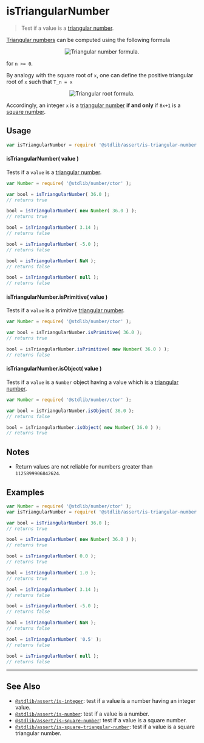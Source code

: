 <!--

@license Apache-2.0

Copyright (c) 2020 The Stdlib Authors.

Licensed under the Apache License, Version 2.0 (the "License");
you may not use this file except in compliance with the License.
You may obtain a copy of the License at

   http://www.apache.org/licenses/LICENSE-2.0

Unless required by applicable law or agreed to in writing, software
distributed under the License is distributed on an "AS IS" BASIS,
WITHOUT WARRANTIES OR CONDITIONS OF ANY KIND, either express or implied.
See the License for the specific language governing permissions and
limitations under the License.

-->

# isTriangularNumber

> Test if a value is a [triangular number][triangular-number].

<section class="intro">

[Triangular numbers][triangular-number] can be computed using the following formula

<!-- <equation class="equation" label="eq:triangular_number" align="center" raw="T_n = \frac{n(n+1)}{2}" alt="Triangular number formula."> -->

<div class="equation" align="center" data-raw-text="T_n = \frac{n(n+1)}{2}" data-equation="eq:triangular_number">
    <img src="https://cdn.jsdelivr.net/gh/stdlib-js/stdlib@0e41839343d292d7f99581a15ee8086b1e1dea68/lib/node_modules/@stdlib/assert/is-triangular-number/docs/img/equation_triangular_number.svg" alt="Triangular number formula.">
    <br>
</div>

<!-- </equation> -->

for `n >= 0`.

By analogy with the square root of `x`, one can define the positive triangular root of `x` such that `T_n = x`

<!-- <equation class="equation" label="eq:triangular_root" align="center" raw="n = \frac{\sqrt{8x+1} - 1}{2}" alt="Triangular root formula."> -->

<div class="equation" align="center" data-raw-text="n = \frac{\sqrt{8x+1} - 1}{2}" data-equation="eq:triangular_root">
    <img src="https://cdn.jsdelivr.net/gh/stdlib-js/stdlib@0e41839343d292d7f99581a15ee8086b1e1dea68/lib/node_modules/@stdlib/assert/is-triangular-number/docs/img/equation_triangular_root.svg" alt="Triangular root formula.">
    <br>
</div>

<!-- </equation> -->

Accordingly, an integer `x` is a [triangular number][triangular-number] **if and only** if `8x+1` is a [square number][@stdlib/assert/is-square-number].

</section>

<!-- /.intro -->

<section class="usage">

## Usage

```javascript
var isTriangularNumber = require( '@stdlib/assert/is-triangular-number' );
```

#### isTriangularNumber( value )

Tests if a `value` is a [triangular number][triangular-number].

<!-- eslint-disable no-new-wrappers -->

```javascript
var Number = require( '@stdlib/number/ctor' );

var bool = isTriangularNumber( 36.0 );
// returns true

bool = isTriangularNumber( new Number( 36.0 ) );
// returns true

bool = isTriangularNumber( 3.14 );
// returns false

bool = isTriangularNumber( -5.0 );
// returns false

bool = isTriangularNumber( NaN );
// returns false

bool = isTriangularNumber( null );
// returns false
```

#### isTriangularNumber.isPrimitive( value )

Tests if a `value` is a primitive [triangular number][triangular-number].

<!-- eslint-disable no-new-wrappers -->

```javascript
var Number = require( '@stdlib/number/ctor' );

var bool = isTriangularNumber.isPrimitive( 36.0 );
// returns true

bool = isTriangularNumber.isPrimitive( new Number( 36.0 ) );
// returns false
```

#### isTriangularNumber.isObject( value )

Tests if a `value` is a `Number` object having a value which is a [triangular number][triangular-number].

<!-- eslint-disable no-new-wrappers -->

```javascript
var Number = require( '@stdlib/number/ctor' );

var bool = isTriangularNumber.isObject( 36.0 );
// returns false

bool = isTriangularNumber.isObject( new Number( 36.0 ) );
// returns true
```

</section>

<!-- /.usage -->

<section class="notes">

## Notes

-   Return values are not reliable for numbers greater than `1125899906842624`.

</section>

<!-- /.notes -->

<section class="examples">

## Examples

<!-- eslint-disable no-new-wrappers -->

<!-- eslint no-undef: "error" -->

```javascript
var Number = require( '@stdlib/number/ctor' );
var isTriangularNumber = require( '@stdlib/assert/is-triangular-number' );

var bool = isTriangularNumber( 36.0 );
// returns true

bool = isTriangularNumber( new Number( 36.0 ) );
// returns true

bool = isTriangularNumber( 0.0 );
// returns true

bool = isTriangularNumber( 1.0 );
// returns true

bool = isTriangularNumber( 3.14 );
// returns false

bool = isTriangularNumber( -5.0 );
// returns false

bool = isTriangularNumber( NaN );
// returns false

bool = isTriangularNumber( '0.5' );
// returns false

bool = isTriangularNumber( null );
// returns false
```

</section>

<!-- /.examples -->

<!-- Section for related `stdlib` packages. Do not manually edit this section, as it is automatically populated. -->

<section class="related">

* * *

## See Also

-   <span class="package-name">[`@stdlib/assert/is-integer`][@stdlib/assert/is-integer]</span><span class="delimiter">: </span><span class="description">test if a value is a number having an integer value.</span>
-   <span class="package-name">[`@stdlib/assert/is-number`][@stdlib/assert/is-number]</span><span class="delimiter">: </span><span class="description">test if a value is a number.</span>
-   <span class="package-name">[`@stdlib/assert/is-square-number`][@stdlib/assert/is-square-number]</span><span class="delimiter">: </span><span class="description">test if a value is a square number.</span>
-   <span class="package-name">[`@stdlib/assert/is-square-triangular-number`][@stdlib/assert/is-square-triangular-number]</span><span class="delimiter">: </span><span class="description">test if a value is a square triangular number.</span>

</section>

<!-- /.related -->

<!-- Section for all links. Make sure to keep an empty line after the `section` element and another before the `/section` close. -->

<section class="links">

[triangular-number]: https://en.wikipedia.org/wiki/Triangular_number

<!-- <related-links> -->

[@stdlib/assert/is-integer]: https://github.com/stdlib-js/assert/tree/main/is-integer

[@stdlib/assert/is-number]: https://github.com/stdlib-js/assert/tree/main/is-number

[@stdlib/assert/is-square-number]: https://github.com/stdlib-js/assert/tree/main/is-square-number

[@stdlib/assert/is-square-triangular-number]: https://github.com/stdlib-js/assert/tree/main/is-square-triangular-number

<!-- </related-links> -->

</section>

<!-- /.links -->

